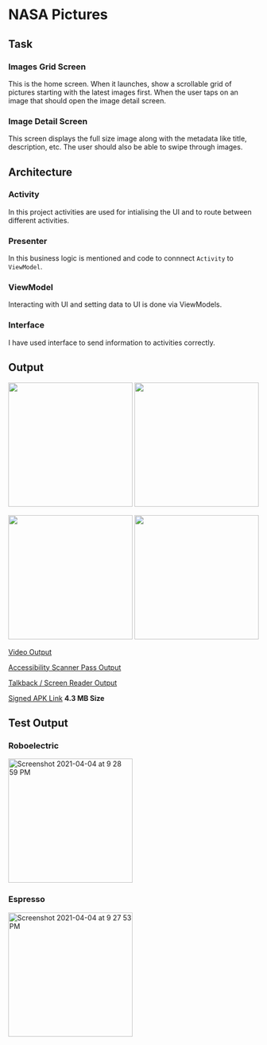 # NASA Pictures

## Task
### Images Grid Screen
This is the home screen. When it launches, show a scrollable grid of pictures starting with the latest images first. When the user taps on an image that should open the image detail screen.

### Image Detail Screen
This screen displays the full size image along with the metadata like title, description, etc. The user should also be able to swipe through images.

## Architecture
### Activity
In this project activities are used for intialising the UI and to route between different activities.

### Presenter
In this business logic is mentioned and code to connnect `Activity` to `ViewModel`.

### ViewModel
Interacting with UI and setting data to UI is done via ViewModels.

### Interface
I have used interface to send information to activities correctly.

## Output
<img src="https://user-images.githubusercontent.com/9396084/113513160-db750380-9585-11eb-96eb-9a68a5040922.png" height="250"> <img src="https://user-images.githubusercontent.com/9396084/113513264-7f5eaf00-9586-11eb-831e-904f95a9b298.png" height = "250">

<img src="https://user-images.githubusercontent.com/9396084/113513171-e4fe6b80-9585-11eb-9a8c-13fba72f8611.png" width = "250"> <img src="https://user-images.githubusercontent.com/9396084/113513168-e334a800-9585-11eb-8e6c-4588f8c5321b.png" width = "250">

[Video Output](https://drive.google.com/file/d/1TWsct7y1HHQKthQtT5jGZhfWnDLyqjdp/view?usp=sharing)

[Accessibility Scanner Pass Output](https://drive.google.com/file/d/1fu7QomJJ71uLiLBHi96MW6IpmcUvXHpy/view?usp=sharing)

[Talkback / Screen Reader Output](https://drive.google.com/file/d/1hsQS9TL6tMDO7lCNMMyKLCMukZjSle1l/view?usp=sharing)

[Signed APK Link](https://drive.google.com/file/d/1nAsedN0CfoKBG_oyvhaaDlLa6j4q2wTS/view?usp=sharing) **4.3 MB Size**

## Test Output
### Roboelectric
<img width="250" alt="Screenshot 2021-04-04 at 9 28 59 PM" src="https://user-images.githubusercontent.com/9396084/113514564-0a42a800-958d-11eb-9b13-0cd18cf2056f.png">

### Espresso
<img width="250" alt="Screenshot 2021-04-04 at 9 27 53 PM" src="https://user-images.githubusercontent.com/9396084/113514563-09aa1180-958d-11eb-8d18-ec5d1e1e39b5.png">
